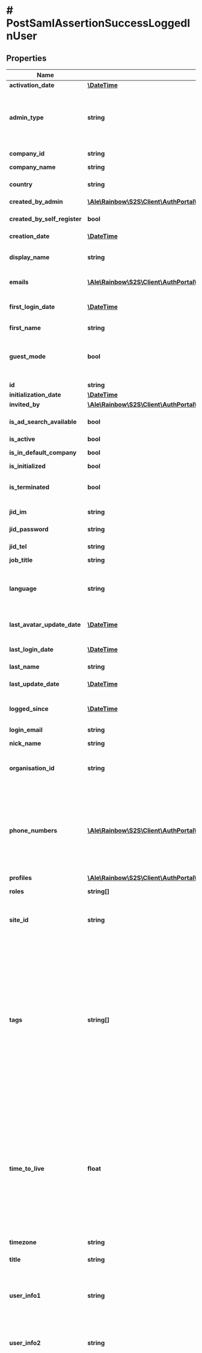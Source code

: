 # # PostSamlAssertionSuccessLoggedInUser

## Properties

Name | Type | Description | Notes
------------ | ------------- | ------------- | -------------
**activation_date** | [**\DateTime**](\DateTime.md) | User activation date | 
**admin_type** | **string** | In case of user&#39;s is &#39;admin&#39;, define the subtype (organisation_admin, company_admin, site_admin (default undefined) | 
**company_id** | **string** | User company unique identifier | 
**company_name** | **string** | User company name | 
**country** | **string** | User country (ISO 3166-1 alpha3 format) | 
**created_by_admin** | [**\Ale\Rainbow\S2S\Client\AuthPortal\Model\GetBasicLoginSuccessLoggedInUserCreatedByAdmin**](GetBasicLoginSuccessLoggedInUserCreatedByAdmin.md) |  | [optional] 
**created_by_self_register** | **bool** | true if user has been created using self register | 
**creation_date** | [**\DateTime**](\DateTime.md) | User creation date | 
**display_name** | **string** | User display name (firstName + lastName concatenated on server side) | 
**emails** | [**\Ale\Rainbow\S2S\Client\AuthPortal\Model\PostSamlAssertionSuccessEmails[]**](PostSamlAssertionSuccessEmails.md) | Array of user emails addresses objects | 
**first_login_date** | [**\DateTime**](\DateTime.md) | Date of first user login (only set the first time user logs in, null if user never logged in) | 
**first_name** | **string** | User first name | 
**guest_mode** | **bool** | Indicated a user embedded in a chat or conference room, as guest, with limited rights until he finalizes his registration. | 
**id** | **string** | User unique identifier | 
**initialization_date** | [**\DateTime**](\DateTime.md) | User initialization date | 
**invited_by** | [**\Ale\Rainbow\S2S\Client\AuthPortal\Model\GetBasicLoginSuccessLoggedInUserCreatedByAdmin**](GetBasicLoginSuccessLoggedInUserCreatedByAdmin.md) |  | [optional] 
**is_ad_search_available** | **bool** | Is ActiveDirectory (Office365) search available for this user | 
**is_active** | **bool** | Is user active | 
**is_in_default_company** | **bool** | Is user in default company | 
**is_initialized** | **bool** | Is user initialized | 
**is_terminated** | **bool** | Indicates if the Rainbow account of this user has been deleted | 
**jid_im** | **string** | User Jabber IM identifier | 
**jid_password** | **string** | User Jabber TEL identifier | 
**jid_tel** | **string** | User Jabber TEL identifier | 
**job_title** | **string** | User job title | [optional] 
**language** | **string** | User language (ISO 639-1 code format, with possibility of regional variation. Ex: both &#39;en&#39; and &#39;en-US&#39; are supported) | [optional] 
**last_avatar_update_date** | [**\DateTime**](\DateTime.md) | Date of last user avatar create/update, null if no avatar | 
**last_login_date** | [**\DateTime**](\DateTime.md) | Date of last user login (defined even if user is logged out) | 
**last_name** | **string** | User last name | 
**last_update_date** | [**\DateTime**](\DateTime.md) | Date of last user update (whatever the field updated) | 
**logged_since** | [**\DateTime**](\DateTime.md) | Date of last user login (null if user is logged out) | 
**login_email** | **string** | User email address (used for login) | 
**nick_name** | **string** | User nickName | [optional] 
**organisation_id** | **string** | In addition to User companyId, optional identifier to indicate the user belongs also to an organization | 
**phone_numbers** | [**\Ale\Rainbow\S2S\Client\AuthPortal\Model\PostSamlAssertionSuccessPhoneNumbers[]**](PostSamlAssertionSuccessPhoneNumbers.md) | Array of user phone numbers objects. &lt;br/&gt; Phone number objects can: &lt;ul&gt;     &lt;li&gt; be created by user (information filled by user),&lt;/li&gt;     &lt;li&gt; come from association with a system (pbx) device (association is done by admin).&lt;/li&gt; &lt;/ul&gt; | 
**profiles** | [**\Ale\Rainbow\S2S\Client\AuthPortal\Model\PostSamlAssertionSuccessProfiles[]**](PostSamlAssertionSuccessProfiles.md) | User profile Objects. | 
**roles** | **string[]** | List of user roles (Array of String) | 
**site_id** | **string** | In addition to User companyId, optional identifier to indicate the user belongs also to a site | 
**tags** | **string[]** | An Array of free tags associated to the user. &lt;br/&gt; A maximum of 5 tags is allowed, each tag can have a maximum length of 64 characters. &lt;br/&gt; &#x60;tags&#x60; can only be set by users who have administrator rights on the user. The user can&#39;t modify the tags. &lt;br/&gt; The tags are visible by the user and all users belonging to his organisation/company, and can be used with the search API to search the user based on his tags. | [optional] 
**time_to_live** | **float** | Duration in second to wait before automatically starting a user deletion from the creation date. &lt;br/&gt; Once the timeToLive has been reached, the user won&#39;t be usable to use APIs anymore (error 401523). His account may then be deleted from the database at any moment. &lt;br/&gt; Value -1 means timeToLive is disable (i.e. user account will not expire). | [optional] 
**timezone** | **string** | User timezone name | [optional] 
**title** | **string** | User title (honorifics title, like Mr, Mrs, Sir, Lord, Lady, Dr, Prof,...) | [optional] 
**user_info1** | **string** | Free field that admin can use to link their users to their IS/IT tools / to perform analytics (this field is output in the CDR file) | [optional] 
**user_info2** | **string** | 2nd Free field that admin can use to link their users to their IS/IT tools / to perform analytics (this field is output in the CDR file) | [optional] 
**visibility** | **string** | User visibility &lt;/br&gt; Define if the user can be searched by users being in other companies and if the user can search users being in other companies. &lt;br/&gt; Visibility can be: - &#x60;same_than_company&#x60;: The same visibility than the user&#39;s company&#39;s is applied to the user. When this user visibility is used, if the visibility of the company is changed the user&#39;s visibility will use this company new visibility. - &#x60;public&#x60;: User can be searched by external users / can search external users. User can invite external users / can be invited by external users - &#x60;private&#x60;: User **can&#39;t** be searched by external users / can search external users. User can invite external users / can be invited by external users - &#x60;closed&#x60;: User **can&#39;t** be searched by external users / **can&#39;t** search external users. User can invite external users / can be invited by external users - &#x60;isolated&#x60;: User **can&#39;t** be searched by external users / **can&#39;t** search external users. User **can&#39;t** invite external users / **can&#39;t** be invited by external users - &#x60;none&#x60;:  Default value reserved for guest. User **can&#39;t** be searched by **any users** (even within the same company) / can search external users. User can invite external users / can be invited by external users  External users mean public user not being in user&#39;s company nor user&#39;s organisation nor a company visible by user&#39;s company. | 

[[Back to Model list]](../../README.md#documentation-for-models) [[Back to API list]](../../README.md#documentation-for-api-endpoints) [[Back to README]](../../README.md)


